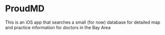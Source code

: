 # ProudMD
This is an iOS app that searches a small (for now) database for detailed map and practice information for doctors in the Bay Area
